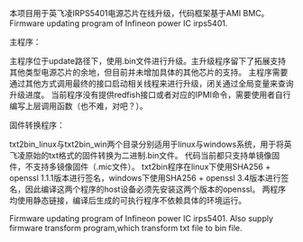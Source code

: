本项目用于英飞凌IRPS5401电源芯片在线升级，代码框架基于AMI BMC。
Firmware updating program of Infineon power IC irps5401.


主程序：

主程序位于update路径下，使用.bin文件进行升级。主升级程序留下了拓展支持其他类型电源芯片的余地，但目前并未增加具体的其他芯片的支持。
主程序需要通过其他方式调用最终的接口启动相关线程来进行升级，闭关通过全局变量来查询升级进度。
当前程序没有提供redfish接口或者对应的IPMI命令，需要使用者自行编写上层调用函数（也不难，对吧？）。

固件转换程序：

txt2bin_linux与txt2bin_win两个目录分别适用于linux与windows系统，用于将英飞凌原始的txt格式的固件转换为二进制.bin文件。
代码当前都只支持单镜像固件，不支持多镜像固件（.mic文件）。
txt2bin程序在linux下使用SHA256 + openssl 1.1.1版本进行签名，windows下使用SHA256 + openssl 3.4版本进行签名，因此编译这两个程序的host设备必须先安装这两个版本的openssl。
两程序均使用静态链接，编译后生成的可执行程序不依赖具体的环境运行。


Firmware updating program of Infineon power IC irps5401.
Also supply firmware transform program,which transform txt file to bin file.
